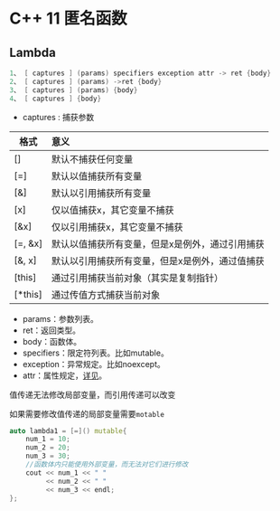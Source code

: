 # C++ 11 匿名函数

## Lambda

```c++
1、 [ captures ] (params) specifiers exception attr -> ret {body} 
2、 [ captures ] (params) ->ret {body}
3、 [ captures ] (params) {body}
4、 [ captures ] {body}
```

- captures : 捕获参数

| 格式    | 意义                                            |
| ------- | :---------------------------------------------- |
| []      | 默认不捕获任何变量                              |
| [=]     | 默认以值捕获所有变量                            |
| [&]     | 默认以引用捕获所有变量                          |
| [x]     | 仅以值捕获x，其它变量不捕获                     |
| [&x]    | 仅以引用捕获x，其它变量不捕获                   |
| [=, &x] | 默认以值捕获所有变量，但是x是例外，通过引用捕获 |
| [&, x]  | 默认以引用捕获所有变量，但是x是例外，通过值捕获 |
| [this]  | 通过引用捕获当前对象（其实是复制指针）          |
| [*this] | 通过传值方式捕获当前对象                        |

- params：参数列表。
- ret：返回类型。
- body：函数体。
- specifiers：限定符列表。比如mutable。
- exception：异常规定。比如noexcept。
- attr：属性规定，[详见](https://zh.cppreference.com/w/cpp/language/attributes)。

值传递无法修改局部变量，而引用传递可以改变

如果需要修改值传递的局部变量需要`motable`

```c++
auto lambda1 = [=]() mutable{
    num_1 = 10;
    num_2 = 20;
    num_3 = 30;
    //函数体内只能使用外部变量，而无法对它们进行修改
    cout << num_1 << " "
         << num_2 << " "
         << num_3 << endl;
};
```

